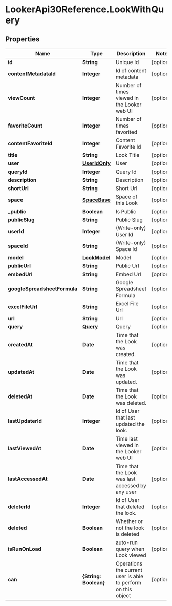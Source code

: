 # LookerApi30Reference.LookWithQuery

## Properties
Name | Type | Description | Notes
------------ | ------------- | ------------- | -------------
**id** | **String** | Unique Id | [optional] 
**contentMetadataId** | **Integer** | Id of content metadata | [optional] 
**viewCount** | **Integer** | Number of times viewed in the Looker web UI | [optional] 
**favoriteCount** | **Integer** | Number of times favorited | [optional] 
**contentFavoriteId** | **Integer** | Content Favorite Id | [optional] 
**title** | **String** | Look Title | [optional] 
**user** | [**UserIdOnly**](UserIdOnly.md) | User | [optional] 
**queryId** | **Integer** | Query Id | [optional] 
**description** | **String** | Description | [optional] 
**shortUrl** | **String** | Short Url | [optional] 
**space** | [**SpaceBase**](SpaceBase.md) | Space of this Look | [optional] 
**_public** | **Boolean** | Is Public | [optional] 
**publicSlug** | **String** | Public Slug | [optional] 
**userId** | **Integer** | (Write-only) User Id | [optional] 
**spaceId** | **String** | (Write-only) Space Id | [optional] 
**model** | [**LookModel**](LookModel.md) | Model | [optional] 
**publicUrl** | **String** | Public Url | [optional] 
**embedUrl** | **String** | Embed Url | [optional] 
**googleSpreadsheetFormula** | **String** | Google Spreadsheet Formula | [optional] 
**excelFileUrl** | **String** | Excel File Url | [optional] 
**url** | **String** | Url | [optional] 
**query** | [**Query**](Query.md) | Query | [optional] 
**createdAt** | **Date** | Time that the Look was created. | [optional] 
**updatedAt** | **Date** | Time that the Look was updated. | [optional] 
**deletedAt** | **Date** | Time that the Look was deleted. | [optional] 
**lastUpdaterId** | **Integer** | Id of User that last updated the look. | [optional] 
**lastViewedAt** | **Date** | Time last viewed in the Looker web UI | [optional] 
**lastAccessedAt** | **Date** | Time that the Look was last accessed by any user | [optional] 
**deleterId** | **Integer** | Id of User that deleted the look. | [optional] 
**deleted** | **Boolean** | Whether or not the look is deleted | [optional] 
**isRunOnLoad** | **Boolean** | auto-run query when Look viewed | [optional] 
**can** | **{String: Boolean}** | Operations the current user is able to perform on this object | [optional] 


